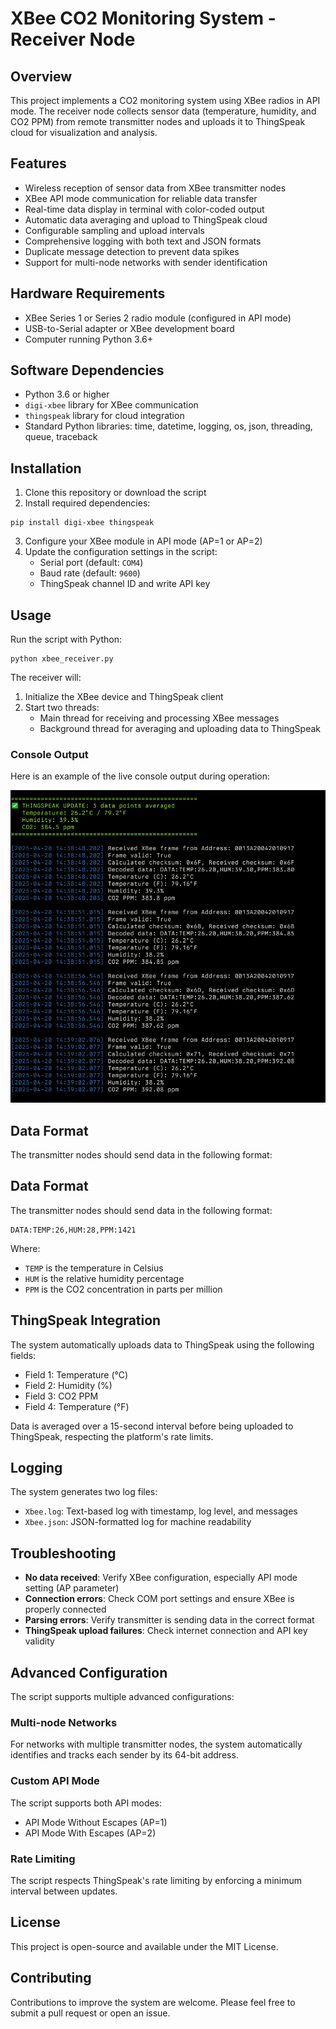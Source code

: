 # XBee CO2 Monitoring System - Receiver Node

## Overview
This project implements a CO2 monitoring system using XBee radios in API mode. The receiver node collects sensor data (temperature, humidity, and CO2 PPM) from remote transmitter nodes and uploads it to ThingSpeak cloud for visualization and analysis.

## Features
- Wireless reception of sensor data from XBee transmitter nodes
- XBee API mode communication for reliable data transfer
- Real-time data display in terminal with color-coded output
- Automatic data averaging and upload to ThingSpeak cloud
- Configurable sampling and upload intervals
- Comprehensive logging with both text and JSON formats
- Duplicate message detection to prevent data spikes
- Support for multi-node networks with sender identification

## Hardware Requirements
- XBee Series 1 or Series 2 radio module (configured in API mode)
- USB-to-Serial adapter or XBee development board
- Computer running Python 3.6+

## Software Dependencies
- Python 3.6 or higher
- `digi-xbee` library for XBee communication
- `thingspeak` library for cloud integration
- Standard Python libraries: time, datetime, logging, os, json, threading, queue, traceback

## Installation

1. Clone this repository or download the script
2. Install required dependencies:
```
pip install digi-xbee thingspeak
```

3. Configure your XBee module in API mode (AP=1 or AP=2)
4. Update the configuration settings in the script:
   - Serial port (default: `COM4`)
   - Baud rate (default: `9600`)
   - ThingSpeak channel ID and write API key

## Usage

Run the script with Python:
```
python xbee_receiver.py
```

The receiver will:
1. Initialize the XBee device and ThingSpeak client
2. Start two threads:
   - Main thread for receiving and processing XBee messages
   - Background thread for averaging and uploading data to ThingSpeak

### Console Output

Here is an example of the live console output during operation:

![Console Output](images/console-output.png)

## Data Format

The transmitter nodes should send data in the following format:

## Data Format

The transmitter nodes should send data in the following format:

```
DATA:TEMP:26,HUM:28,PPM:1421
```

Where:
- `TEMP` is the temperature in Celsius
- `HUM` is the relative humidity percentage
- `PPM` is the CO2 concentration in parts per million

## ThingSpeak Integration

The system automatically uploads data to ThingSpeak using the following fields:
- Field 1: Temperature (°C)
- Field 2: Humidity (%)
- Field 3: CO2 PPM
- Field 4: Temperature (°F)

Data is averaged over a 15-second interval before being uploaded to ThingSpeak, respecting the platform's rate limits.

## Logging

The system generates two log files:
- `Xbee.log`: Text-based log with timestamp, log level, and messages
- `Xbee.json`: JSON-formatted log for machine readability

## Troubleshooting

- **No data received**: Verify XBee configuration, especially API mode setting (AP parameter)
- **Connection errors**: Check COM port settings and ensure XBee is properly connected
- **Parsing errors**: Verify transmitter is sending data in the correct format
- **ThingSpeak upload failures**: Check internet connection and API key validity

## Advanced Configuration

The script supports multiple advanced configurations:

### Multi-node Networks

For networks with multiple transmitter nodes, the system automatically identifies and tracks each sender by its 64-bit address.

### Custom API Mode

The script supports both API modes:
- API Mode Without Escapes (AP=1)
- API Mode With Escapes (AP=2)

### Rate Limiting

The script respects ThingSpeak's rate limiting by enforcing a minimum interval between updates.

## License

This project is open-source and available under the MIT License.

## Contributing

Contributions to improve the system are welcome. Please feel free to submit a pull request or open an issue.